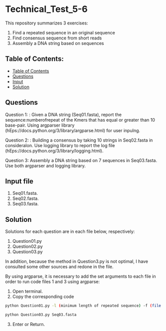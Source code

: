 # Technical_Test_5-6
This repository summarizes 3 exercises:
1. Find a repeated sequence in an original sequence
2. Find consensus sequence from short reads
3. Assembly a DNA string based on sequences

## Table of Contents:
 - [Table of Contents](#table-of-contents)
 - [Questions](#questions)
 - [Input](#input-file)
 - [Solution](#solution)

## Questions

Question 1: : Given a DNA string (Seq01.fasta), report the sequence:numberofrepeat of the Kmers that has equal or greater than 10 base-pair. Using argparser library  (hEps://docs.python.org/3/library/argparse.html) for user inpuIng.

Question 2: : Building a consensus by taking 10 strings in Seq02.fasta in consideraIon. Use logging library to report the log file (hEps://docs.python.org/3/library/logging.html).

Question 3:  Assembly a DNA string based on 7 sequences in Seq03.fasta. Use both argparser and logging library.

## Input file

1. Seq01.fasta.
2. Seq02.fasta.
3. Seq03.fasta.

## Solution

Solutions for each question are in each file below, respectively:
1. Question01.py
2. Question02.py
3. Question03.py

In addition, because the method in Question3.py is not optimal, I have consulted some other sources and redone in the file.

By using argparse, it is necessary to add the set arguments to each file in order to run code files 1 and 3 using argparse:

1. Open terminal.
2. Copy the corresponding code

```bash
python Question01.py -l (minimum length of repeated sequence) -f (file name)
```

```bash
python Question03.py Seq03.fasta
```

3. Enter or Return.
